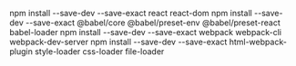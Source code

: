 npm install --save-dev --save-exact react react-dom
npm install --save-dev --save-exact @babel/core @babel/preset-env @babel/preset-react babel-loader
npm install --save-dev --save-exact webpack webpack-cli webpack-dev-server
npm install --save-dev --save-exact html-webpack-plugin style-loader css-loader file-loader
